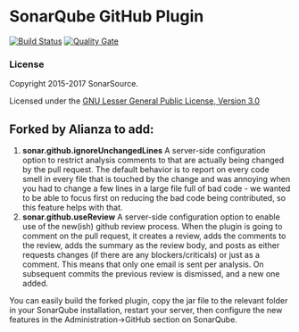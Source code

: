 # SonarQube GitHub Plugin

[![Build Status](https://travis-ci.org/SonarSource/sonar-github.svg?branch=master)](https://travis-ci.org/SonarSource/sonar-github) [![Quality Gate](https://next.sonarqube.com/sonarqube/api/project_badges/measure?project=org.sonarsource.auth.github%3Asonar-auth-github-plugin&metric=alert_status)](https://next.sonarqube.com/sonarqube/dashboard?id=org.sonarsource.auth.github%3Asonar-auth-github-plugin)

### License

Copyright 2015-2017 SonarSource.

Licensed under the [GNU Lesser General Public License, Version 3.0](http://www.gnu.org/licenses/lgpl.txt)

## Forked by Alianza to add:

1. **sonar.github.ignoreUnchangedLines** A server-side configuration option to restrict analysis comments to that are actually being changed by the pull request. The default behavior is to report on every code smell in every file that is touched by the change and was annoying when you had to change a few lines in a large file full of bad code - we wanted to be able to focus first on reducing the bad code being contributed, so this feature helps with that.
1. **sonar.github.useReview** A server-side configuration option to enable use of the new(ish) github review process. When the plugin is going to comment on the pull request, it creates a review, adds the comments to the review, adds the summary as the review body, and posts as either requests changes (if there are any blockers/criticals) or just as a comment. This means that only one email is sent per analysis. On subsequent commits the previous review is dismissed, and a new one added.

You can easily build the forked plugin, copy the jar file to the relevant folder in your SonarQube installation, restart your server, then configure the new features in the Administration->GitHub section on SonarQube. 
